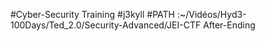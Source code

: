 #Cyber-Security Training
#j3kyll
#PATH :~/Vidéos/Hyd3-100Days/Ted_2.0/Security-Advanced/JEI-CTF
After-Ending
